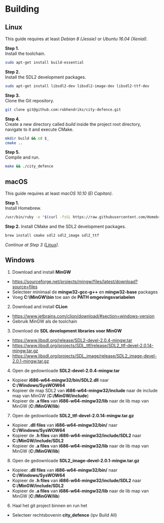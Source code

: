 # Building

## Linux

This guide requires at least *Debian 8 (Jessie)* or *Ubuntu 16.04 (Xenial)*.

**Step 1.**  
Install the toolchain.

```sh
sudo apt-get install build-essential
```

**Step 2.**  
Install the SDL2 development packages.

```sh
sudo apt-get install libsdl2-dev libsdl2-image-dev libsdl2-ttf-dev
```

**Step 3.**  
Clone the Git repository.

```sh
git clone git@github.com:robhendriks/city-defence.git
```

**Step 4.**  
Create a new directory called *build* inside the project root directory, navigate to it and execute CMake.

```sh
mkdir build && cd $_
cmake ..
```

**Step 5.**  
Compile and run.

```sh
make && ./city_defence
```

## macOS

This guide requires at least *macOS 10.10 (El Capitan)*.

**Step 1.**  
Install Homebrew.

```sh
/usr/bin/ruby -e "$(curl -fsSL https://raw.githubusercontent.com/Homebrew/install/master/install)"
```

**Step 2.**
Install CMake and the SDL2 development packages.

```sh
brew install cmake sdl2 sdl2_image sdl2_ttf
```

*Continue at Step 3 ([Linux](#linux)).*


## Windows

1. Download and install **MinGW**
  * https://sourceforge.net/projects/mingw/files/latest/download?source=files
  * Selecteer minimaal de **mingw32-gcc-g++** en **mingw32-base** packages
  * Voeg **C:\MinGW\bin** toe aan de **PATH omgevingsvariabelen**
2. Download and install **CLion**
  * https://www.jetbrains.com/clion/download/#section=windows-version
  * Gebruik MinGW als de toolchain
3. Download de **SDL development libraries voor MinGW**
  * https://www.libsdl.org/release/SDL2-devel-2.0.4-mingw.tar
  * https://www.libsdl.org/projects/SDL_ttf/release/SDL2_ttf-devel-2.0.14-mingw.tar.gz
  * https://www.libsdl.org/projects/SDL_image/release/SDL2_image-devel-2.0.1-mingw.tar.gz
4. Open de gedownloade **SDL2-devel-2.0.4-mingw.tar**
  * Kopieer **i686-w64-mingw32/bin/SDL2.dll** naar **C:/Windows/SysWOW64**
  * Kopieer de map SDL2 van **i686-w64-mingw32/include** naar de include map van MinGW (**C:/MinGW/include**)
  * Kopieer de **.a files** van **i686-w64-mingw32/lib** naar de lib map van MinGW (**C:/MinGW/lib**)
7. Open de gedownloade **SDL2_ttf-devel-2.0.14-mingw.tar.gz**
  * Kopieer **.dll files** van **i686-w64-mingw32/bin/** naar **C:/Windows/SysWOW64**
  * Kopieer de **.h files** van **i686-w64-mingw32/include/SDL2** naar **C:/MinGW/include/SDL2**
  * Kopieer de **.a files** van **i686-w64-mingw32/lib** naar de lib map van MinGW (**C:/MinGW/lib**)
8. Open de gedownloade **SDL2_image-devel-2.0.1-mingw.tar.gz**
  * Kopieer **.dll files** van **i686-w64-mingw32/bin/** naar **C:/Windows/SysWOW64**
  * Kopieer de **.h files** van **i686-w64-mingw32/include/SDL2** naar **C:/MinGW/include/SDL2**
  * Kopieer de **.a files** van **i686-w64-mingw32/lib** naar de lib map van MinGW (**C:/MinGW/lib**)
6. Haal het git project binnen en run het
  * Selecteer rechtsbovenin **city_defence** (ipv Build All) 
